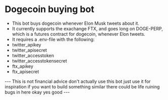 # Dogecoin buying bot

- This bot buys dogecoin whenever Elon Musk tweets about it.
- It currently supports the exachange FTX, and goes long on DOGE-PERP,
  which is a futures contract for dogecoin, whenever Elon tweets.
- It requires a .env-file with the following:
- twitter_apikey
- twitter_apisecret
- twitter_accesstoken
- twitter_accesstokensecret
- ftx_apikey
- ftx_apisecret

--- This is not financial advice don't actually use this bot just use
    it for inspiration if you want to build something similar there
    could be life ruining bugs in here okay yes good ---
